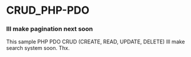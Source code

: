 # CRUD_PHP-PDO
<h3>Ill make pagination next soon</h3>
<p>
  This sample PHP PDO CRUD (CREATE, READ, UPDATE, DELETE)
  Ill make search system soon.
  Thx.

</p>
